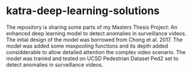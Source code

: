 # katra-deep-learning-solutions
The repository is sharing some parts of my Masters Thesis Project: An enhanced deep learning model to detect anomalies in surveillance videos. The intial design of the model was borrowed from Chong et al. 2017. The model was added some maxpooling functions and its depth added considderable to allow detailed attention the complex video scenario. The model was tranied and tested on UCSD Pedestrian Dataset Ped2 set to detect anomalies in surveillance videos.
